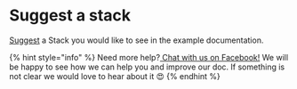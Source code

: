# Suggest a stack

[Suggest](https://m.me/UiCheck) a Stack you would like to see in the example documentation.

{% hint style="info" %}
Need more help?[ Chat with us on Facebook!](https://m.me/UiCheck) We will be happy to see how we can help you and improve our doc. If something is not clear we would love to hear about it 😍
{% endhint %}

